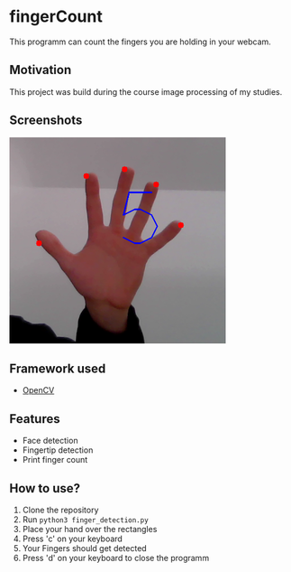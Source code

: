 # fingerCount
This programm can count the fingers you are holding in your webcam.

## Motivation
This project was build during the course image processing of my studies.

## Screenshots
![Example](example_result.png)

## Framework used
- [OpenCV](https://opencv.org/)

## Features
- Face detection
- Fingertip detection
- Print finger count

## How to use?
1. Clone the repository
2. Run `python3 finger_detection.py`
3. Place your hand over the rectangles
4. Press 'c' on your keyboard
5. Your Fingers should get detected
6. Press 'd' on your keyboard to close the programm
